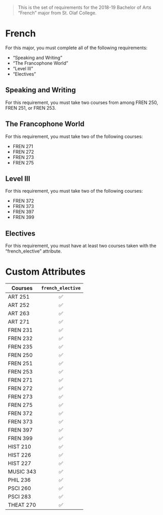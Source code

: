 > This is the set of requirements for the 2018-19 Bachelor of Arts “French” major from St. Olaf College.

# French
For this major, you must complete all of the following requirements:

- “Speaking and Writing”
- “The Francophone World”
- “Level III”
- “Electives”

## Speaking and Writing
For this requirement, you must take two courses from among FREN 250, FREN 251, or FREN 253.


## The Francophone World
For this requirement, you must take two of the following courses:

- FREN 271
- FREN 272
- FREN 273
- FREN 275


## Level III
For this requirement, you must take two of the following courses:

- FREN 372
- FREN 373
- FREN 397
- FREN 399


## Electives
For this requirement, you must have at least two courses taken with the “french_elective” attribute.

# Custom Attributes

Courses | `french_elective`
--- | :---:
ART 251 | ✅
ART 252 | ✅
ART 263 | ✅
ART 271 | ✅
FREN 231 | ✅
FREN 232 | ✅
FREN 235 | ✅
FREN 250 | ✅
FREN 251 | ✅
FREN 253 | ✅
FREN 271 | ✅
FREN 272 | ✅
FREN 273 | ✅
FREN 275 | ✅
FREN 372 | ✅
FREN 373 | ✅
FREN 397 | ✅
FREN 399 | ✅
HIST 210 | ✅
HIST 226 | ✅
HIST 227 | ✅
MUSIC 343 | ✅
PHIL 236 | ✅
PSCI 260 | ✅
PSCI 283 | ✅
THEAT 270 | ✅

